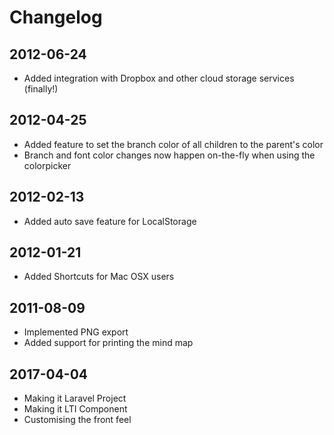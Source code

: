 # Changelog

## 2012-06-24
- Added integration with Dropbox and other cloud storage services (finally!)

## 2012-04-25
- Added feature to set the branch color of all children to the parent's color
- Branch and font color changes now happen on-the-fly when using the colorpicker

## 2012-02-13
- Added auto save feature for LocalStorage

## 2012-01-21
- Added Shortcuts for Mac OSX users

## 2011-08-09
- Implemented PNG export
- Added support for printing the mind map

## 2017-04-04
- Making it Laravel Project 
- Making it LTI Component 
- Customising the front feel 

